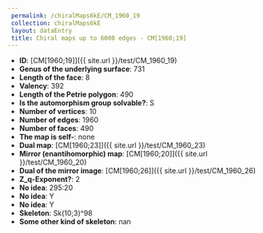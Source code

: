 ```yaml
--- 
 permalink: /chiralMaps6kE/CM_1960_19 
 collection: chiralMaps6kE
 layout: dataEntry
 title: Chiral maps up to 6000 edges - CM[1960;19]
---
```


- **ID**: [CM[1960;19]]({{ site.url }}/test/CM_1960_19)
- **Genus of the underlying surface**: 731
- **Length of the face**: 8
- **Valency**: 392
- **Length of the Petrie polygon**: 490
- **Is the automorphism group solvable?**: S
- **Number of vertices**: 10
- **Number of edges**: 1960
- **Number of faces**: 490
- **The map is self-**: none
- **Dual map**: [CM[1960;23]]({{ site.url }}/test/CM_1960_23)
- **Mirror (enantihomorphic) map**: [CM[1960;20]]({{ site.url }}/test/CM_1960_20)
- **Dual of the mirror image**: [CM[1960;26]]({{ site.url }}/test/CM_1960_26)
- **Z_q-Exponent?**: 2
- **No idea**:  295:20
- **No idea**: Y
- **No idea**: Y
- **Skeleton**: Sk(10;3)^98
- **Some other kind of skeleton**: nan
